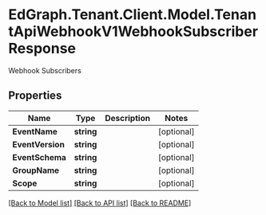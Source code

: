 # EdGraph.Tenant.Client.Model.TenantApiWebhookV1WebhookSubscriberResponse
Webhook Subscribers

## Properties

Name | Type | Description | Notes
------------ | ------------- | ------------- | -------------
**EventName** | **string** |  | [optional] 
**EventVersion** | **string** |  | [optional] 
**EventSchema** | **string** |  | [optional] 
**GroupName** | **string** |  | [optional] 
**Scope** | **string** |  | [optional] 

[[Back to Model list]](../README.md#documentation-for-models) [[Back to API list]](../README.md#documentation-for-api-endpoints) [[Back to README]](../README.md)

